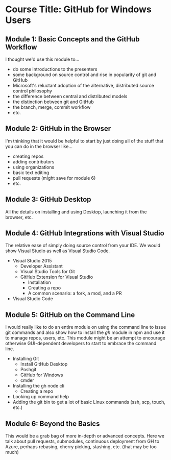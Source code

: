 # Course Title: GitHub for Windows Users
## Module 1: Basic Concepts and the GitHub Workflow
I thought we'd use this module to...
- do some introductions to the presenters
- some background on source control and rise in popularity of git and GitHub
- Microsoft's reluctant adoption of the alternative, distributed source control philosophy
- the difference between central and distributed models
- the distinction between git and GitHub
- the branch, merge, commit workflow
- etc.

## Module 2: GitHub in the Browser
I'm thinking that it would be helpful to start by just doing all of the stuff that you can do in the browser like...
- creating repos
- adding contributors
- using organizations
- basic text editing
- pull requests (might save for module 6)
- etc.

## Module 3: GitHub Desktop
All the details on installing and using Desktop, launching it from the browser, etc.

## Module 4: GitHub Integrations with Visual Studio
The relative ease of simply doing source control from your IDE. We would show Visual Studio as well as Visual Studio Code.
- Visual Studio 2015
  - Developer Assistant
  - Visual Studio Tools for Git
  - GitHub Extension for Visual Studio
    - Installation
    - Creating a repo
    - A common scenario: a fork, a mod, and a PR
- Visual Studio Code


## Module 5: GitHub on the Command Line
I would really like to do an entire module on using the command line to issue git commands and also show how to install the _gh_ module in npm and use it to manage repos, users, etc. This module might be an attempt to encourage otherwise GUI-dependent developers to start to embrace the command line.
- Installing Git
  - Install GitHub Desktop
  - Poshgit
  - GitHub for Windows
  - cmder
- Installing the gh node cli
  - Creating a repo
- Looking up command help
- Adding the git bin to get a lot of basic Linux commands (ssh, scp, touch, etc.)

## Module 6: Beyond the Basics
This would be a grab bag of more in-depth or advanced  concepts. Here we talk about pull requests, submodules, continuous deployment from GH to Azure, perhaps rebasing, cherry picking, stashing, etc. (that may be too much)
